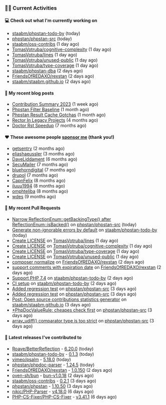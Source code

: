 ### 👨‍💻 Current Activities


#### 💻 Check out what I'm currently working on

- [staabm/phpstan-todo-by](https://github.com/staabm/phpstan-todo-by) (today)
- [phpstan/phpstan-src](https://github.com/phpstan/phpstan-src) (today)
- [staabm/oss-contribs](https://github.com/staabm/oss-contribs) (1 day ago)
- [TomasVotruba/cognitive-complexity](https://github.com/TomasVotruba/cognitive-complexity) (1 day ago)
- [TomasVotruba/lines](https://github.com/TomasVotruba/lines) (1 day ago)
- [TomasVotruba/unused-public](https://github.com/TomasVotruba/unused-public) (1 day ago)
- [TomasVotruba/type-coverage](https://github.com/TomasVotruba/type-coverage) (1 day ago)
- [staabm/phpstan-dba](https://github.com/staabm/phpstan-dba) (2 days ago)
- [FriendsOfREDAXO/rexstan](https://github.com/FriendsOfREDAXO/rexstan) (2 days ago)
- [staabm/staabm.github.io](https://github.com/staabm/staabm.github.io) (2 days ago)


#### 📜 My recent blog posts

- [Contribution Summary 2023](https://staabm.github.io/2023/12/07/contribution-summary-2023.html) (1 week ago)
- [Phpstan Filter Baseline](https://staabm.github.io/2023/10/30/phpstan-filter-baseline.html) (1 month ago)
- [Phpstan Result Cache Gotchas](https://staabm.github.io/2023/10/21/phpstan-result-cache-gotchas.html) (1 month ago)
- [Rector In Legacy Projects](https://staabm.github.io/2023/07/23/rector-in-legacy-projects.html) (4 months ago)
- [Doctor Rst Speedup](https://staabm.github.io/2023/05/18/doctor-rst-speedup.html) (7 months ago)


#### ❤️ These awesome people [sponsor me](https://github.com/sponsors/staabm) (thank you!)

- [getsentry](https://github.com/getsentry) (2 months ago)
- [eliashaeussler](https://github.com/eliashaeussler) (3 months ago)
- [DaveLiddament](https://github.com/DaveLiddament) (6 months ago)
- [SecuMailer](https://github.com/SecuMailer) (7 months ago)
- [bluehorndigital](https://github.com/bluehorndigital) (7 months ago)
- [drupol](https://github.com/drupol) (7 months ago)
- [CapnFelix](https://github.com/CapnFelix) (8 months ago)
- [iluuu1994](https://github.com/iluuu1994) (8 months ago)
- [omphteliba](https://github.com/omphteliba) (8 months ago)
- [wdes](https://github.com/wdes) (9 months ago)


#### 🔨 My recent Pull Requests

- [Narrow ReflectionEnum::getBackingType() after ReflectionEnum::isBacked()](https://github.com/phpstan/phpstan-src/pull/2830) on [phpstan/phpstan-src](https://github.com/phpstan/phpstan-src) (today)
- [Generate non-ignorable errors by default](https://github.com/staabm/phpstan-todo-by/pull/8) on [staabm/phpstan-todo-by](https://github.com/staabm/phpstan-todo-by) (today)
- [Create LICENSE](https://github.com/TomasVotruba/lines/pull/37) on [TomasVotruba/lines](https://github.com/TomasVotruba/lines) (1 day ago)
- [Create LICENSE](https://github.com/TomasVotruba/cognitive-complexity/pull/5) on [TomasVotruba/cognitive-complexity](https://github.com/TomasVotruba/cognitive-complexity) (1 day ago)
- [Create LICENSE](https://github.com/TomasVotruba/type-coverage/pull/25) on [TomasVotruba/type-coverage](https://github.com/TomasVotruba/type-coverage) (1 day ago)
- [Create LICENSE](https://github.com/TomasVotruba/unused-public/pull/96) on [TomasVotruba/unused-public](https://github.com/TomasVotruba/unused-public) (1 day ago)
- [composer normalize](https://github.com/FriendsOfREDAXO/rexstan/pull/632) on [FriendsOfREDAXO/rexstan](https://github.com/FriendsOfREDAXO/rexstan) (2 days ago)
- [support comments with expiration date](https://github.com/FriendsOfREDAXO/rexstan/pull/631) on [FriendsOfREDAXO/rexstan](https://github.com/FriendsOfREDAXO/rexstan) (2 days ago)
- [Support PHP 7.4](https://github.com/staabm/phpstan-todo-by/pull/2) on [staabm/phpstan-todo-by](https://github.com/staabm/phpstan-todo-by) (2 days ago)
- [CI setup](https://github.com/staabm/phpstan-todo-by/pull/1) on [staabm/phpstan-todo-by](https://github.com/staabm/phpstan-todo-by) (2 days ago)
- [Added regression test](https://github.com/phpstan/phpstan-src/pull/2827) on [phpstan/phpstan-src](https://github.com/phpstan/phpstan-src) (3 days ago)
- [Added regression test](https://github.com/phpstan/phpstan-src/pull/2826) on [phpstan/phpstan-src](https://github.com/phpstan/phpstan-src) (3 days ago)
- [Post: Open source contributions statistics generator](https://github.com/staabm/staabm.github.io/pull/107) on [staabm/staabm.github.io](https://github.com/staabm/staabm.github.io) (3 days ago)
- [*PhpDocValueRule: cheapes check first](https://github.com/phpstan/phpstan-src/pull/2824) on [phpstan/phpstan-src](https://github.com/phpstan/phpstan-src) (3 days ago)
- [array_udiff() comparator type is too strict](https://github.com/phpstan/phpstan-src/pull/2822) on [phpstan/phpstan-src](https://github.com/phpstan/phpstan-src) (3 days ago)


#### 🔭 Latest releases I've contributed to

- [Roave/BetterReflection](https://github.com/Roave/BetterReflection) - [6.20.0](https://github.com/Roave/BetterReflection/releases/tag/6.20.0) (today)
- [staabm/phpstan-todo-by](https://github.com/staabm/phpstan-todo-by) - [0.1.3](https://github.com/staabm/phpstan-todo-by/releases/tag/0.1.3) (today)
- [vimeo/psalm](https://github.com/vimeo/psalm) - [5.18.0](https://github.com/vimeo/psalm/releases/tag/5.18.0) (today)
- [phpstan/phpdoc-parser](https://github.com/phpstan/phpdoc-parser) - [1.24.5](https://github.com/phpstan/phpdoc-parser/releases/tag/1.24.5) (today)
- [FriendsOfREDAXO/rexstan](https://github.com/FriendsOfREDAXO/rexstan) - [1.0.150](https://github.com/FriendsOfREDAXO/rexstan/releases/tag/1.0.150) (2 days ago)
- [oven-sh/bun](https://github.com/oven-sh/bun) - [bun-v1.0.18](https://github.com/oven-sh/bun/releases/tag/bun-v1.0.18) (2 days ago)
- [staabm/oss-contribs](https://github.com/staabm/oss-contribs) - [0.2.1](https://github.com/staabm/oss-contribs/releases/tag/0.2.1) (3 days ago)
- [phpstan/phpstan](https://github.com/phpstan/phpstan) - [1.10.50](https://github.com/phpstan/phpstan/releases/tag/1.10.50) (3 days ago)
- [nikic/PHP-Parser](https://github.com/nikic/PHP-Parser) - [v4.18.0](https://github.com/nikic/PHP-Parser/releases/tag/v4.18.0) (6 days ago)
- [PHP-CS-Fixer/PHP-CS-Fixer](https://github.com/PHP-CS-Fixer/PHP-CS-Fixer) - [v3.41.1](https://github.com/PHP-CS-Fixer/PHP-CS-Fixer/releases/tag/v3.41.1) (6 days ago)
